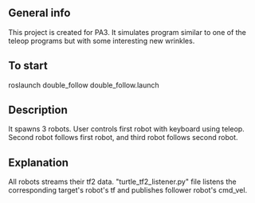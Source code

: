 ## General info
This project is created for PA3. It simulates program similar to one of the teleop programs but with some interesting new wrinkles.

## To start
roslaunch double_follow double_follow.launch

## Description
It spawns 3 robots. User controls first robot with keyboard using teleop. Second robot follows first robot, and third robot follows second robot.
 
## Explanation
All robots streams their tf2 data. "turtle_tf2_listener.py" file listens the corresponding target's robot's tf and publishes follower robot's cmd_vel.
